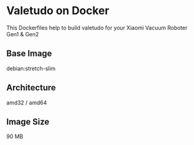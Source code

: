# Valetudo on Docker

This Dockerfiles help to build valetudo for your Xiaomi Vacuum Roboter Gen1 & Gen2

## Base Image
debian:stretch-slim

## Architecture
amd32 / amd64

## Image Size
90 MB
